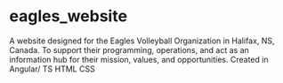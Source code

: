 # eagles_website
A website designed for the Eagles Volleyball Organization in Halifax, NS, Canada. To support their programming, operations, and act as an information hub for their mission, values, and opportunities. Created in Angular/ TS HTML CSS
